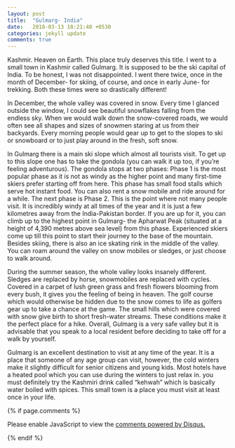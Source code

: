 ```yaml
---
layout: post
title:  "Gulmarg- India"
date:   2018-03-13 10:21:40 +0530
categories: jekyll update
comments: true
---
```

Kashmir. Heaven on Earth. This place truly deserves this title. 
I went to a small town in Kashmir called Gulmarg. It is supposed to be the ski capital of India. To be honest, I was not disappointed. I went there twice, once in the month of December- for skiing, of course, and once in early June- for trekking. Both these times were so drastically different! 

In December, the whole valley was covered in snow. Every time I glanced outside the window, I could see beautiful snowflakes falling from the endless sky. When we would walk down the snow-covered roads, we would often see all shapes and sizes of snowmen staring at us from their backyards. Every morning people would gear up to get to the slopes to ski or snowboard or to just play around in the fresh, soft snow.

In Gulmarg there is a main ski slope which almost all tourists visit. To get up to this slope one has to take the gondola (you can walk it up too, if you’re feeling adventurous). The gondola stops at two phases: Phase 1 is the most popular phase as it is not as windy as the higher point and many first-time skiers prefer starting off from here. This phase has small food stalls which serve hot instant food. You can also rent a snow mobile and ride around for a while. The next phase is Phase 2. This is the point where not many people visit. It is incredibly windy at all times of the year and it is just a few kilometres away from the India-Pakistan border. If you are up for it, you can climb up to the highest point in Gulmarg- the Apharwat Peak (situated at a height of 4,390 metres above sea level) from this phase. Experienced skiers come up till this point to start their journey to the base of the mountain. 
Besides skiing, there is also an ice skating rink in the middle of the valley. You can roam around the valley on snow mobiles or sledges, or just choose to walk around.

During the summer season, the whole valley looks insanely different. Sledges are replaced by horse, snowmobiles are replaced with cycles. Covered in a carpet of lush green grass and fresh flowers blooming from every bush, it gives you the feeling of being in heaven. The golf course which would otherwise be hidden due to the snow comes to life as golfers gear up to take a chance at the game. The small hills which were covered with snow give birth to short fresh-water streams. These conditions make it the perfect place for a hike. Overall, Gulmarg is a very safe valley but it is advisable that you speak to a local resident before deciding to take off for a walk by yourself. 

Gulmarg is an excellent destination to visit at any time of the year. It is a place that someone of any age group can visit, however, the cold winters make it slightly difficult for senior citizens and young kids. Most hotels have a heated pool which you can use during the winters to just relax in. you must definitely try the Kashmiri drink called “kehwah” which is basically water boiled with spices. This small town is a place you must visit at least once in your life.



{% if page.comments %}

<div id="disqus_thread"></div>
<script>

/**
*  RECOMMENDED CONFIGURATION VARIABLES: EDIT AND UNCOMMENT THE SECTION BELOW TO INSERT DYNAMIC VALUES FROM YOUR PLATFORM OR CMS.
*  LEARN WHY DEFINING THESE VARIABLES IS IMPORTANT: https://disqus.com/admin/universalcode/#configuration-variables*/
/*
var disqus_config = function () {
this.page.url = PAGE_URL;  // Replace PAGE_URL with your page's canonical URL variable
this.page.identifier = PAGE_IDENTIFIER; // Replace PAGE_IDENTIFIER with your page's unique identifier variable
};
*/
(function() { // DON'T EDIT BELOW THIS LINE
var d = document, s = d.createElement('script');
s.src = 'https://sarafshreya-github-io.disqus.com/embed.js';
s.setAttribute('data-timestamp', +new Date());
(d.head || d.body).appendChild(s);
})();
</script>
<noscript>Please enable JavaScript to view the <a href="https://disqus.com/?ref_noscript">comments powered by Disqus.</a></noscript>

{% endif %}